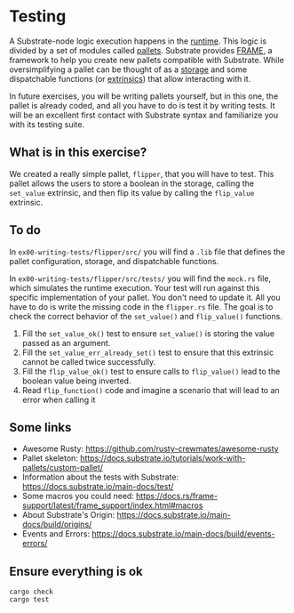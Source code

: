 # Testing

A Substrate-node logic execution happens in the 
[runtime](https://docs.substrate.io/main-docs/fundamentals/runtime-intro/). 
This logic is divided by a set of modules called 
[pallets](https://docs.substrate.io/main-docs/fundamentals/runtime-intro/#composing-a-runtime-with-pallets). 
Substrate provides [FRAME](https://docs.substrate.io/main-docs/fundamentals/runtime-intro/#frame), a framework to 
help you create new pallets compatible with Substrate. While oversimplifying a pallet can be thought of as a 
[storage](https://docs.substrate.io/main-docs/fundamentals/state-transitions-and-storage/) and some dispatchable 
functions (or [extrinsics](https://docs.substrate.io/main-docs/fundamentals/transaction-types/)) that allow 
interacting with it.

In future exercises, you will be writing pallets yourself, but in this one, the pallet is already coded, and all 
you have to do is test it by writing tests. It will be an excellent first contact with Substrate syntax and 
familiarize you with its testing suite.

## What is in this exercise?
We created a really simple pallet, `flipper`, that you will have to test.
This pallet allows the users to store a boolean in the storage, calling the `set_value` extrinsic, and then flip 
its value by calling the `flip_value` extrinsic.

## To do
In ```ex00-writing-tests/flipper/src/``` you will find a ```.lib``` file that defines the pallet configuration,
storage, and dispatchable functions. 

In ```ex00-writing-tests/flipper/src/tests/``` you will find the ```mock.rs``` file, which simulates the runtime 
execution. Your test will run against this specific implementation of your pallet. You don't need to update it. 
All you have to do is write the missing code in the ```flipper.rs``` file. The goal is to check the correct behavior
of the ```set_value()``` and ```flip_value()``` functions.

1. Fill the ```set_value_ok()``` test to ensure ```set_value()``` is storing the value passed as an argument.
2. Fill the ```set_value_err_already_set()``` test to ensure that this extrinsic cannot be called twice successfully.
3. Fill the ```flip_value_ok()``` test to ensure calls to ```flip_value()``` lead to the boolean value being inverted.
4. Read ```flip_function()``` code and imagine a scenario that will lead to an error when calling it

## Some links
* Awesome Rusty: https://github.com/rusty-crewmates/awesome-rusty
* Pallet skeleton: https://docs.substrate.io/tutorials/work-with-pallets/custom-pallet/
* Information about the tests with Substrate: https://docs.substrate.io/main-docs/test/
* Some macros you could need: https://docs.rs/frame-support/latest/frame_support/index.html#macros
* About Substrate's Origin: https://docs.substrate.io/main-docs/build/origins/
* Events and Errors: https://docs.substrate.io/main-docs/build/events-errors/

## Ensure everything is ok
`cargo check`  
`cargo test`
